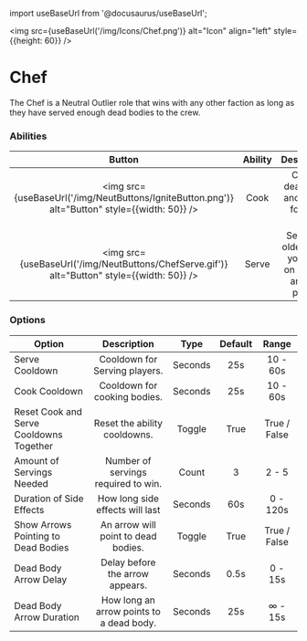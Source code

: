 import useBaseUrl from '@docusaurus/useBaseUrl';

<img src={useBaseUrl('/img/Icons/Chef.png')} alt="Icon" align="left" style={{height: 60}} />

# Chef

The Chef is a Neutral Outlier role that wins with any other faction as long as they have served enough dead bodies to the crew.

### Abilities

|                                               Button                                               | Ability |                        Description                        |        Type        |
| :------------------------------------------------------------------------------------------------: | :-----: | :-------------------------------------------------------: | :----------------: |
|   <img src={useBaseUrl('/img/NeutButtons/IgniteButton.png')} alt="Button" style={{width: 50}} />   |  Cook   |        Cook a dead body and save it for later use.        | Player Interaction |
| <img src={useBaseUrl('/img/NeutButtons/ChefServe.gif')} alt="Button" style={{width: 50}} /> |  Serve  | Serve the oldest meal you have on hand to another player. | Player Interaction |

### Options

| Option                                  |               Description                |  Type   | Default |    Range     |
| --------------------------------------- | :--------------------------------------: | :-----: | :-----: | :----------: |
| Serve Cooldown                          |      Cooldown for Serving players.       | Seconds |   25s   |   10 - 60s   |
| Cook Cooldown                           |       Cooldown for cooking bodies.       | Seconds |   25s   |   10 - 60s   |
| Reset Cook and Serve Cooldowns Together |       Reset the ability cooldowns.       | Toggle  |  True   | True / False |
| Amount of Servings Needed               |   Number of servings required to win.    |  Count  |    3    |    2 - 5     |
| Duration of Side Effects                |     How long side effects will last      | Seconds |   60s   |   0 - 120s   |
| Show Arrows Pointing to Dead Bodies     |      An arrow will point to dead bodies.       | Toggle  |  True   | True / False |
| Dead Body Arrow Delay                   |     Delay before the arrow appears.      | Seconds |  0.5s   |   0 - 15s    |
| Dead Body Arrow Duration                | How long an arrow points to a dead body. | Seconds |   25s   |   ∞ - 15s    |
